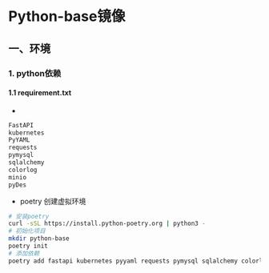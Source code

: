 # Python-base镜像

## 一、环境

### 1. python依赖

#### 1.1 requirement.txt

- 

```python
FastAPI
kubernetes
PyYAML
requests
pymysql
sqlalchemy
colorlog
minio
pyDes
```

- poetry 创建虚拟环境

```bash
# 安装poetry
curl -sSL https://install.python-poetry.org | python3 -
# 初始化项目
mkdir python-base
poetry init
# 添加依赖
poetry add fastapi kubernetes pyyaml requests pymysql sqlalchemy colorlog minio pyDes
```
